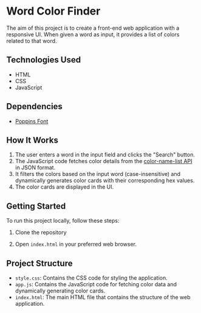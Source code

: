 # Word Color Finder

The aim of this project is to create a front-end web application with a responsive UI. When given a word as input, it provides a list of colors related to that word.

## Technologies Used

- HTML
- CSS
- JavaScript

## Dependencies

- [Poppins Font](https://fonts.googleapis.com/css2?family=Poppins:wght@200;300;400;500;600;700&display=swap)

## How It Works

1. The user enters a word in the input field and clicks the "Search" button.
2. The JavaScript code fetches color details from the [color-name-list API](https://unpkg.com/color-name-list/dist/colornames.json) in JSON format.
3. It filters the colors based on the input word (case-insensitive) and dynamically generates color cards with their corresponding hex values.
4. The color cards are displayed in the UI.

## Getting Started

To run this project locally, follow these steps:

1. Clone the repository

2. Open `index.html` in your preferred web browser.

## Project Structure

- `style.css`: Contains the CSS code for styling the application.
- `app.js`: Contains the JavaScript code for fetching color data and dynamically generating color cards.
- `index.html`: The main HTML file that contains the structure of the web application.


